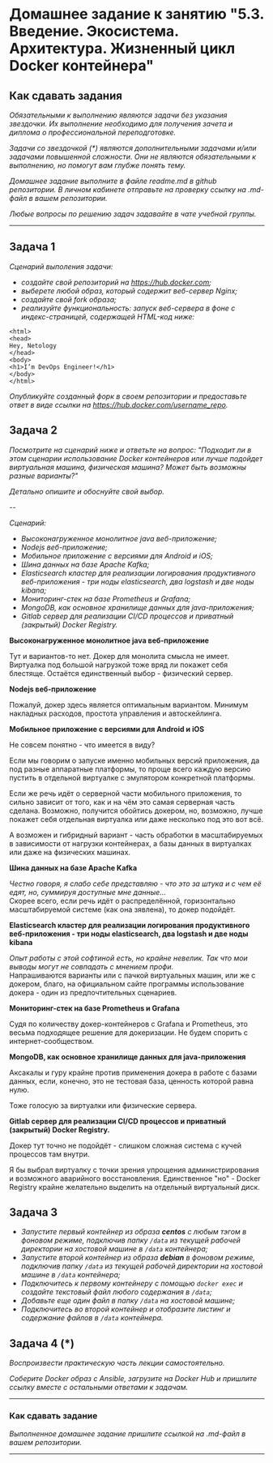 
# Домашнее задание к занятию "5.3. Введение. Экосистема. Архитектура. Жизненный цикл Docker контейнера"

## Как сдавать задания

*Обязательными к выполнению являются задачи без указания звездочки. Их выполнение необходимо для получения зачета и диплома о профессиональной переподготовке.*

*Задачи со звездочкой (\*) являются дополнительными задачами и/или задачами повышенной сложности. Они не являются обязательными к выполнению, но помогут вам глубже понять тему.*

*Домашнее задание выполните в файле readme.md в github репозитории. В личном кабинете отправьте на проверку ссылку на .md-файл в вашем репозитории.*

*Любые вопросы по решению задач задавайте в чате учебной группы.*

---

## Задача 1

*Сценарий выполения задачи:*

- *создайте свой репозиторий на https://hub.docker.com;*
- *выберете любой образ, который содержит веб-сервер Nginx;*
- *создайте свой fork образа;*
- *реализуйте функциональность:
запуск веб-сервера в фоне с индекс-страницей, содержащей HTML-код ниже:*
```
<html>
<head>
Hey, Netology
</head>
<body>
<h1>I’m DevOps Engineer!</h1>
</body>
</html>
```
*Опубликуйте созданный форк в своем репозитории и предоставьте ответ в виде ссылки на https://hub.docker.com/username_repo.*

## Задача 2

*Посмотрите на сценарий ниже и ответьте на вопрос:
"Подходит ли в этом сценарии использование Docker контейнеров или лучше подойдет виртуальная машина, физическая машина? Может быть возможны разные варианты?"*

*Детально опишите и обоснуйте свой выбор.*

--

*Сценарий:*

- *Высоконагруженное монолитное java веб-приложение;*
- *Nodejs веб-приложение;*
- *Мобильное приложение c версиями для Android и iOS;*
- *Шина данных на базе Apache Kafka;*
- *Elasticsearch кластер для реализации логирования продуктивного веб-приложения - три ноды elasticsearch, два logstash и две ноды kibana;*
- *Мониторинг-стек на базе Prometheus и Grafana;*
- *MongoDB, как основное хранилище данных для java-приложения;*
- *Gitlab сервер для реализации CI/CD процессов и приватный (закрытый) Docker Registry.*

**Высоконагруженное монолитное java веб-приложение**  

Тут и вариантов-то нет. Докер для монолита смысла не имеет. Виртуалка под большой нагрузкой тоже вряд ли покажет себя блестяще. Остаётся единственный выбор - физический сервер.

**Nodejs веб-приложение**  

Пожалуй, докер здесь является оптимальным вариантом. Минимум накладных расходов, простота управления и автоскейлинга.

**Мобильное приложение c версиями для Android и iOS**  

Не совсем понятно - что имеется в виду?  

Если мы говорим о запуске именно мобильных версий приложения, да под разные аппаратные платформы, то проще всего каждую версию пустить в отдельной виртуалке с эмулятором конкретной платформы.  

Если же речь идёт о серверной части мобильного приложения, то сильно зависит от того, как и на чём это самая серверная часть сделана. Возможно, получится обойтись докером, но, возможно, лучше покажет себя отдельная виртуалка или даже несколько под это вот всё.

А возможен и гибридный вариант - часть обработки в масштабируемых в зависимости от нагрузки контейнерах, а базы данных в виртуалках или даже на физических машинах.

**Шина данных на базе Apache Kafka**  

*Честно говоря, я слабо себе представляю - что это за штука и с чем её едят, но, суммируя доступные мне данные...*  
Скорее всего, если речь идёт о распределённой, горизонтально масштабируемой системе (как она зявлена), то докер подойдёт.

**Elasticsearch кластер для реализации логирования продуктивного веб-приложения - три ноды elasticsearch, два logstash и две ноды kibana**  

*Опыт работы с этой софтиной есть, но крайне невелик. Так что мои выводы могут не совпадать с мнением профи.*  
Напрашиваются варианты или с пачкой виртуальных машин, или же с докером, благо, на официальном сайте программы использование докера - один из предпочтительных сценариев.

**Мониторинг-стек на базе Prometheus и Grafana**

Судя по количеству докер-контейнеров с Grafana и Prometheus, это весьма подходящее решение для докеризации. Не будем спорить с интернет-сообществом.

**MongoDB, как основное хранилище данных для java-приложения**

Аксакалы и гуру крайне против применения докера в работе с базами данных, если, конечно, это не тестовая база, ценность которой равна нулю.

Тоже голосую за виртуалки или физические сервера.

**Gitlab сервер для реализации CI/CD процессов и приватный (закрытый) Docker Registry.**

Докер тут точно не подойдёт - слишком сложная система с кучей процессов там внутри.

Я бы выбрал виртуалку с точки зрения упрощения администрирования и возможного аварийного восстановления. Единственное "но" - Docker Registry крайне желательно выделить на отдельный виртуальный диск.

## Задача 3

- *Запустите первый контейнер из образа ***centos*** c любым тэгом в фоновом режиме, подключив папку ```/data``` из текущей рабочей директории на хостовой машине в ```/data``` контейнера;*
- *Запустите второй контейнер из образа ***debian*** в фоновом режиме, подключив папку ```/data``` из текущей рабочей директории на хостовой машине в ```/data``` контейнера;*
- *Подключитесь к первому контейнеру с помощью ```docker exec``` и создайте текстовый файл любого содержания в ```/data```;*
- *Добавьте еще один файл в папку ```/data``` на хостовой машине;*
- *Подключитесь во второй контейнер и отобразите листинг и содержание файлов в ```/data``` контейнера.*

## Задача 4 (*)

*Воспроизвести практическую часть лекции самостоятельно.*

*Соберите Docker образ с Ansible, загрузите на Docker Hub и пришлите ссылку вместе с остальными ответами к задачам.*


---

### Как cдавать задание

*Выполненное домашнее задание пришлите ссылкой на .md-файл в вашем репозитории.*

---

